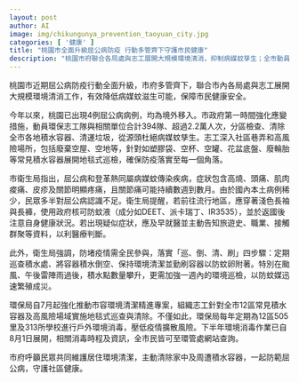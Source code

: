 ```yaml
---
layout: post
author: AI
image: img/chikungunya_prevention_taoyuan_city.jpg
categories: [ '健康' ]
title: "桃園市全面升級屈公病防疫 行動多管齊下守護市民健康"
description: "桃園市府聯合各局處與志工展開大規模環境清消，抑制病媒蚊孳生；全市動員394隊逾2.2萬人次深入社區落實防疫。衛生局提醒民眾赴流行地區應做好防蚊措施，返國後留意健康並主動告知旅遊史。颱風與雷陣雨後加強巡檢有效防範疫情，相關環境消毒資訊可至環管處網站查詢。市府呼籲市民共同維護環境清潔，主動清除積水容器，共守社區健康安全。"
---
```

桃園市近期屈公病防疫行動全面升級，市府多管齊下，聯合市內各局處與志工展開大規模環境清消工作，有效降低病媒蚊滋生可能，保障市民健康安全。

今年以來，桃園已出現4例屈公病病例，均為境外移入。市政府第一時間強化應變措施，動員環保志工隊與相關單位合計394隊、超過2.2萬人次，分區檢查、清除全市各地積水容器、清運垃圾，從源頭杜絕病媒蚊孳生。志工深入社區巷弄和高風險場所，包括廢棄空屋、空地等，針對如塑膠袋、空杯、空罐、花盆底盤、廢輪胎等常見積水容器展開地毯式巡檢，確保防疫落實至每一個角落。

市衛生局指出，屈公病和登革熱同屬病媒蚊傳染疾病，症狀包含高燒、頭痛、肌肉痠痛、皮疹及關節明顯疼痛，且關節痛可能持續數週到數月。由於國內本土病例稀少，民眾多半對屈公病認識不足。衛生局提醒，若前往流行地區，應穿著淺色長袖與長褲，使用政府核可防蚊液（成分如DEET、派卡瑞丁、IR3535），並於返國後注意自身健康狀況。若出現疑似症狀，應及早就醫並主動告知旅遊史、職業、接觸群聚等資料，以利醫療判斷。

此外，衛生局強調，防堵疫情需全民參與，落實「巡、倒、清、刷」四步驟：定期巡查積水處、將容器積水倒空、保持環境清潔並勤刷容器以防蚊卵附著。特別在颱風、午後雷陣雨過後，積水點數量攀升，更需加強一週內的環境巡檢，以防蚊媒迅速繁殖成災。

環保局自7月起強化推動市容環境清潔精進專案，組織志工針對全市12區常見積水容器及高風險場域實施地毯式巡查與清除。不僅如此，環保局每年定期為12區505里及313所學校進行戶外環境消毒，壓低疫情擴散風險。下半年環境消毒作業已自8月1日展開，相關消毒時程及資訊，全市民皆可至環管處網站查詢。

市府呼籲民眾共同維護居住環境清潔，主動清除家中及周遭積水容器，一起防範屈公病，守護社區健康。